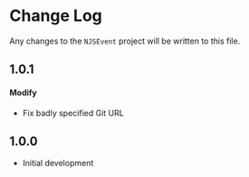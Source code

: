 # Change Log

Any changes to the `NJSEvent` project will be written to this file.

## **1.0.1**
#### Modify
* Fix badly specified Git URL

## **1.0.0**
* Initial development
